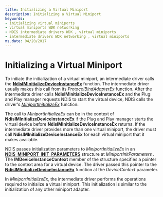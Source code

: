 ```yaml
---
title: Initializing a Virtual Miniport
description: Initializing a Virtual Miniport
keywords:
- initializing virtual miniports
- virtual miniports WDK networking
- NDIS intermediate drivers WDK , virtual miniports
- intermediate drivers WDK networking , virtual miniports
ms.date: 04/20/2017
---
```


# Initializing a Virtual Miniport





To initiate the initialization of a virtual miniport, an intermediate driver calls the [**NdisIMInitializeDeviceInstanceEx**](/windows-hardware/drivers/ddi/ndis/nf-ndis-ndisiminitializedeviceinstanceex) function. The intermediate driver usually makes this call from its [*ProtocolBindAdapterEx*](/windows-hardware/drivers/ddi/ndis/nc-ndis-protocol_bind_adapter_ex) function. After the intermediate driver calls **NdisIMInitializeDeviceInstanceEx** and the Plug and Play manager requests NDIS to start the virtual device, NDIS calls the driver's [*MiniportInitializeEx*](/windows-hardware/drivers/ddi/ndis/nc-ndis-miniport_initialize) function.

The call to *MiniportInitializeEx* can be in the context of **NdisIMInitializeDeviceInstanceEx** if the Plug and Play manager starts the virtual device before **NdisIMInitializeDeviceInstanceEx** returns. If the intermediate driver provides more than one virtual miniport, the driver must call **NdisIMInitializeDeviceInstanceEx** for each virtual miniport that it makes available.

NDIS passes initialization parameters to *MiniportInitializeEx* in an [**NDIS\_MINIPORT\_INIT\_PARAMETERS**](/windows-hardware/drivers/ddi/ndis/ns-ndis-_ndis_miniport_init_parameters) structure at *MiniportInitParameters* . The **IMDeviceInstanceContext** member of the structure specifies a pointer to the context area for a virtual device. The driver passed this pointer to the [**NdisIMInitializeDeviceInstanceEx**](/windows-hardware/drivers/ddi/ndis/nf-ndis-ndisiminitializedeviceinstanceex) function at the *DeviceContext* parameter.

In *MiniportInitializeEx*, the intermediate driver performs the operations required to initialize a virtual miniport. This initialization is similar to the initialization of any other miniport adapter.

 

